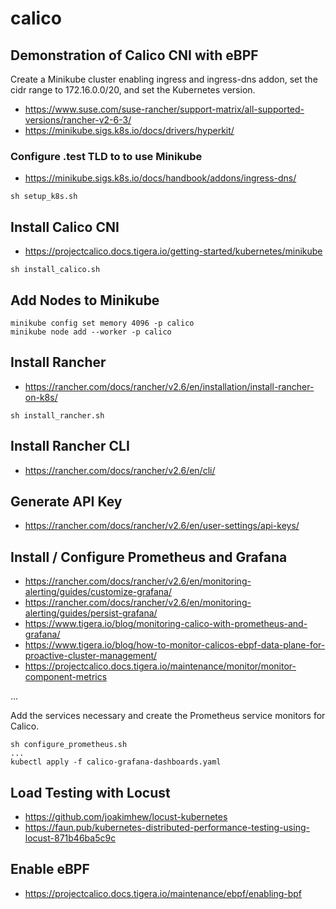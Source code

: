 # calico

## Demonstration of Calico CNI with eBPF 

Create a Minikube cluster enabling ingress and ingress-dns addon, set the
cidr range to 172.16.0.0/20, and set the Kubernetes version.
* https://www.suse.com/suse-rancher/support-matrix/all-supported-versions/rancher-v2-6-3/
* https://minikube.sigs.k8s.io/docs/drivers/hyperkit/

### Configure .test TLD to to use Minikube
* https://minikube.sigs.k8s.io/docs/handbook/addons/ingress-dns/

```
sh setup_k8s.sh
```

## Install Calico CNI
* https://projectcalico.docs.tigera.io/getting-started/kubernetes/minikube

```
sh install_calico.sh
```

## Add Nodes to Minikube

```
minikube config set memory 4096 -p calico
minikube node add --worker -p calico
```

## Install Rancher
* https://rancher.com/docs/rancher/v2.6/en/installation/install-rancher-on-k8s/

```
sh install_rancher.sh
```

## Install Rancher CLI 
* https://rancher.com/docs/rancher/v2.6/en/cli/

## Generate API Key
* https://rancher.com/docs/rancher/v2.6/en/user-settings/api-keys/


## Install / Configure Prometheus and Grafana 
* https://rancher.com/docs/rancher/v2.6/en/monitoring-alerting/guides/customize-grafana/
* https://rancher.com/docs/rancher/v2.6/en/monitoring-alerting/guides/persist-grafana/
* https://www.tigera.io/blog/monitoring-calico-with-prometheus-and-grafana/
* https://www.tigera.io/blog/how-to-monitor-calicos-ebpf-data-plane-for-proactive-cluster-management/
* https://projectcalico.docs.tigera.io/maintenance/monitor/monitor-component-metrics

...

Add the services necessary and create the Prometheus service monitors for
Calico.

```
sh configure_prometheus.sh
...
kubectl apply -f calico-grafana-dashboards.yaml
```

## Load Testing with Locust
* https://github.com/joakimhew/locust-kubernetes
* https://faun.pub/kubernetes-distributed-performance-testing-using-locust-871b46ba5c9c


## Enable eBPF
* https://projectcalico.docs.tigera.io/maintenance/ebpf/enabling-bpf
